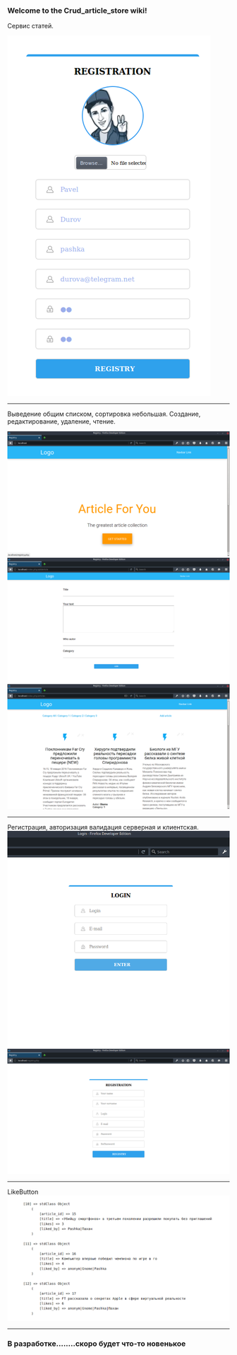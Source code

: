 ###  Welcome to the Crud_article_store wiki!

Cервис статей.

![](https://github.com/alexItakov/crud_article_store/blob/master/PREVIEW/RegDur.png)
***
Выведение общим списком, сортировка небольшая.
Создание, редактирование, удаление, чтение.

![](https://github.com/alexItakov/crud_article_store/blob/master/PREVIEW/pr1.png)
![](https://github.com/alexItakov/crud_article_store/blob/master/PREVIEW/pr5.png)
![](https://github.com/alexItakov/crud_article_store/blob/master/PREVIEW/pr4.png)
***

Регистрация, авторизация валидация серверная и клиентская.
![](https://github.com/alexItakov/crud_article_store/blob/master/PREVIEW/pr3.png)
![](https://github.com/alexItakov/crud_article_store/blob/master/PREVIEW/pr2.png)

***

LikeButton 
![](https://github.com/alexItakov/crud_article_store/blob/master/PREVIEW/likeees.png)



***

### В разработке........скоро будет что-то новенькое

